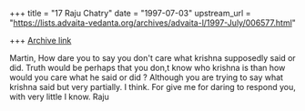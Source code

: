 +++
title = "17 Raju Chatry"
date = "1997-07-03"
upstream_url = "https://lists.advaita-vedanta.org/archives/advaita-l/1997-July/006577.html"

+++
[Archive link](https://lists.advaita-vedanta.org/archives/advaita-l/1997-July/006577.html)

Martin,
How dare you to say you don't care what krishna supposedly said or did. Truth
would be perhaps that you don,t know who krishna is than how would you care
what he said or did ? Although you are trying to say what krishna said but
very partially. I think. For give me for daring to respond you, with very
little I know.
Raju

